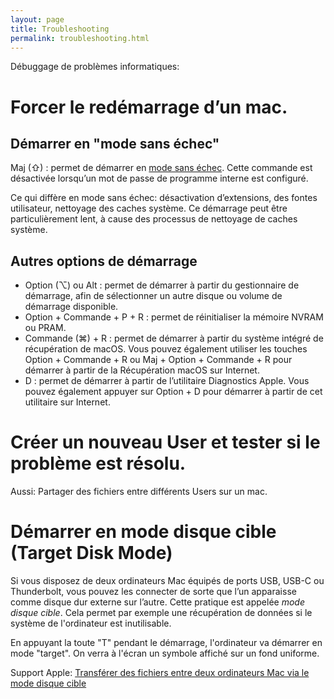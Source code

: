 ```yaml
---
layout: page
title: Troubleshooting
permalink: troubleshooting.html
---
```



Débuggage de problèmes informatiques: 

# Forcer le redémarrage d’un mac.

## Démarrer  en "mode sans échec"

Maj (⇧) : permet de démarrer en [mode sans échec](https://support.apple.com/fr-fr/HT201262). Cette commande est désactivée lorsqu’un mot de passe de programme interne est configuré.

Ce qui diffère en mode sans échec: désactivation d’extensions, des fontes utilisateur, nettoyage des caches système. Ce démarrage peut être particulièrement lent, à cause des processus de nettoyage de caches système. 

## Autres options de démarrage

- Option (⌥) ou Alt : permet de démarrer à partir du gestionnaire de démarrage, afin de sélectionner un autre disque ou volume de démarrage disponible.
- Option + Commande + P + R : permet de réinitialiser la mémoire NVRAM ou PRAM.
- Commande (⌘) + R : permet de démarrer à partir du système intégré de récupération de macOS. Vous pouvez également utiliser les touches Option + Commande + R ou Maj + Option + Commande + R pour démarrer à partir de la Récupération macOS sur Internet. 
- D : permet de démarrer à partir de l’utilitaire Diagnostics Apple. Vous pouvez également appuyer sur Option + D pour démarrer à partir de cet utilitaire sur Internet.

# Créer un nouveau User et tester si le problème est résolu.

Aussi: Partager des fichiers entre différents Users sur un mac.

# Démarrer en mode disque cible (Target Disk Mode)

Si vous disposez de deux ordinateurs Mac équipés de ports USB, USB-C ou Thunderbolt, vous pouvez les connecter de sorte que l’un apparaisse comme disque dur externe sur l’autre. Cette pratique est appelée *mode disque cible*. Cela permet par exemple une récupération de données si le système de l'ordinateur est inutilisable.

En appuyant la toute "T" pendant le démarrage, l'ordinateur va démarrer en mode "target". On verra à l'écran un symbole affiché sur un fond uniforme.

Support Apple: [Transférer des fichiers entre deux ordinateurs Mac via le mode disque cible](https://support.apple.com/fr-fr/guide/mac-help/mchlp1443/mac)
